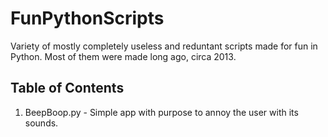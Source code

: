 # FunPythonScripts
Variety of mostly completely useless and reduntant scripts made for fun in Python. Most of them were made long ago, circa 2013.

## Table of Contents
1. BeepBoop.py - Simple app with purpose to annoy the user with its sounds.
